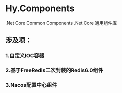 # Hy.Components
.Net Core Common Components
.Net Core 通用组件库

## 涉及项：

### 1.自定义IOC容器
### 2.基于FreeRedis二次封装的Redis6.0组件
### 3.Nacos配置中心组件
